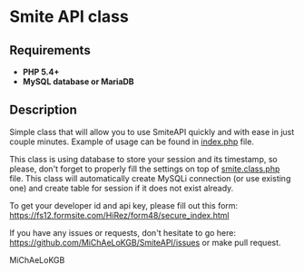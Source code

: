 # Smite API class

## Requirements
* **PHP 5.4+**
* **MySQL database or MariaDB**

## Description

Simple class that will allow you to use SmiteAPI quickly and with ease in just couple minutes.
Example of usage can be found in [index.php](https://github.com/MiChAeLoKGB/SmiteAPI/blob/master/index.php) file.

This class is using database to store your session and its timestamp, so please, don't forget to properly fill the settings on top of [smite.class.php](https://github.com/MiChAeLoKGB/SmiteAPI/blob/master/smite-api.class.php) file.
This class will automatically create MySQLi connection (or use existing one) and create table for session if it does not exist already.

To get your developer id and api key, please fill out this form: <https://fs12.formsite.com/HiRez/form48/secure_index.html>

If you have any issues or requests, don't hesitate to go here: https://github.com/MiChAeLoKGB/SmiteAPI/issues or make pull request.

MiChAeLoKGB
